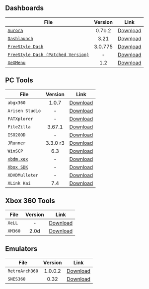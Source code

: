 ## Dashboards

| File                                                              | Version  | Link                                                                                                          |
|-------------------------------------------------------------------|:--------:|---------------------------------------------------------------------------------------------------------------|
| [`Aurora`](dashboards/aurora.md)                                  |  0.7b.2  | [Download](http://phoenix.xboxunity.net/downloads/Aurora%200.7b.2%20-%20Release%20Package.rar)                |
| [`Dashlaunch`](homebrew/dashlaunch.md)                                     |   3.21   | [Download](https://drive.google.com/file/d/1O-IkxIrocMc2sk3mBbKnA7gJSWWWqod0/view?usp=sharing)                |
| [`FreeStyle Dash`](dashboards/freestyledash.md)                   | 3.0.775  | [Download](https://consolemods.org/wiki/images/7/76/TeamFSD.Freestyle3.0.775.7z)                              |
| [`FreeStyle Dash (Patched Version)`](dashboards/freestyledash.md) |    -     | [Download](https://consolemods.org/wiki/images/a/a0/Fsd3.zip)                                                 |
| [`XeXMenu`](homebrew/xexmenu.md)                                |   1.2    | [Download](https://drive.google.com/file/d/1168OrJZ7J-XcklsYweOFns2Plba0Zohh/view?usp=sharing)                |

## PC Tools

| File                                                              | Version  | Link                                                                                                          |
|-------------------------------------------------------------------|:--------:|---------------------------------------------------------------------------------------------------------------|
| `abgx360`                                                         |  1.0.7   | [Download](https://abgx360.hadzz.com/download.php)                                                            |
| `Arisen Studio`                                                   |    -     | [Download](https://www.arisen.studio/)                                                                        |
| `FATXplorer`                                                      |    -     | [Download](https://fatxplorer.eaton-works.com/download/)                                                      |
| `FileZilla`                                                       |  3.67.1  | [Download](https://filezilla-project.org/)                                                                    |
| `ISO2GOD`                                                         |    -     | [Download](https://github.com/r4dius/Iso2God)                                                                 |
| `JRunner`                                                         | 3.3.0 r3 | [Download](https://github.com/Octal450/J-Runner-with-Extras/releases/tag/V3.3.0-r3)                           |
| `WinSCP`                                                          |   6.3    | [Download](https://winscp.net/eng/index.php)                                                                  |
| [`xbdm.xex`](neigborhood.md)                                      |    -     | [Download](https://drive.google.com/file/d/1IdOgXwYTeTSA5Q00no8e6kQVqNvP8Ype/view?usp=sharing)                |
| [`Xbox SDK`](neigborhood.md)                                      |    -     | [Download](https://www.mediafire.com/file/l9786i9endh5w5e/XBOX360+SDK+21256.3.exe)                            |
| `XDVDMulleter`                                                    |    -     | [Download](https://consolemods.org/wiki/images/4/4f/Xdvdmulleter_Beta_10.2_with_Stealth%2C_SS%2C_%26_Lyt.zip) |
| `XLink Kai`                                                       |   7.4    | [Download](https://www.teamxlink.co.uk/go?c=download)                                                         |

## Xbox 360 Tools

| File                                                              | Version  | Link                                                                                                          |
|-------------------------------------------------------------------|:--------:|---------------------------------------------------------------------------------------------------------------|
| `XeLL`                                                            |    -     | [Download](https://github.com/X360Tools/xell-reloaded)                                                        |
| `XM360`                                                           |   2.0d   | [Download](https://drive.google.com/file/d/1Jf-tknA4vK50s315xzr8skl1lWRTsTFg/view?usp=sharing)                |


## Emulators

| File           | Version | Link                                                                                              |
|----------------|:-------:|---------------------------------------------------------------------------------------------------|
| `RetroArch360` | 1.0.0.2 | [Download](https://drive.google.com/file/d/1_AhGEs4LXfc9nY_Vw_XjmhkbeKSbTcW5/view?usp=sharing)    |
| `SNES360`      | 0.32    | [Download](https://drive.google.com/file/d/1IoPp5nIQ45Col3lWyLkCBBJdyKXijkMO/view?usp=sharing)    |
